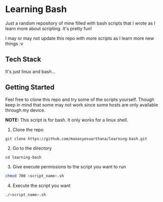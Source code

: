 # Learning Bash
Just a random repository of mine filled with bash scripts that I wrote as I learn more about scripting. It's pretty fun! 

I may or may not update this repo with more scripts as I learn more new things :v

## Tech Stack
It's just linux and bash...

## Getting Started
Feel free to clone this repo and try some of the scripts yourself. Though keep in mind that some may not work since some hosts are only available through my device. 

**NOTE:** This script is for bash. It only works for a linux shell.

1. Clone the repo
```bash
git clone https://github.com/manasyesuarthana/learning-bash.git
```

2. Go to the directory
```
cd learning-bash
```

3. Give execute permissions to the script you want to run
```bash
chmod 700 <script_name>.sh
```

4. Execute the script you want
```bash
./<script_name>.sh
```